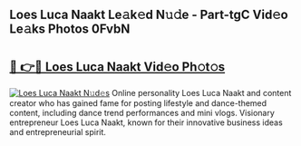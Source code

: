 ## Loes Luca Naakt Le𝚊k𝚎d N𝚞𝚍e - Part-tgC Vid𝚎o Le𝚊ks Photos 0FvbN

# <h2><a href="http://fb3voi.evod.top/?m=Loes+Luca+Naakt">🔗 👉🔴 Loes Luca Naakt Vid𝚎o Ph𝚘t𝚘s</a></h2>

[![Loes Luca Naakt N𝚞d𝚎s](https://i.imgur.com/8V9OHl7.gif)](http://fb3voi.evod.top/?m=Loes+Luca+Naakt)
Online personality Loes Luca Naakt and content creator who has gained fame for posting lifestyle and dance-themed content, including dance trend performances and mini vlogs. Visionary entrepreneur Loes Luca Naakt, known for their innovative business ideas and entrepreneurial spirit. 
